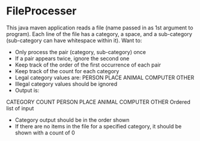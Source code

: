 FileProcesser
=============

This java maven application reads a file (name passed in as 1st argument to program).  Each line of the file has a category, a space, and a sub-category (sub-category can have whitespace within it).  Want to:
- Only process the pair (category, sub-category) once
- If a pair appears twice, ignore the second one
- Keep track of the order of the first occurrence of each pair
- Keep track of the count for each category
- Legal category values are: PERSON PLACE ANIMAL COMPUTER OTHER
- Illegal category values should be ignored
- Output is:

CATEGORY     COUNT
PERSON
PLACE
ANIMAL
COMPUTER
OTHER
Ordered list of input
- Category output should be in the order shown
- If there are no items in the file for a specified category, it should be shown with a count of 0

